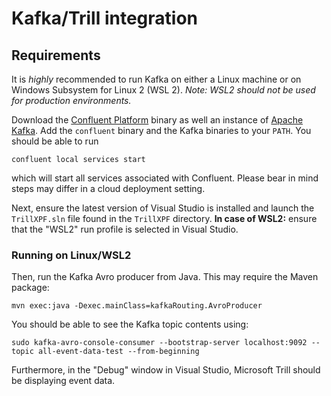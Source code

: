 # Kafka/Trill integration

## Requirements

It is *highly* recommended to run Kafka on either a Linux machine or on Windows Subsystem for Linux 2 (WSL 2). *Note: WSL2 should not be used for production environments.*

Download the [Confluent Platform](https://docs.confluent.io/confluent-cli/current/install.html) binary as well an instance of [Apache Kafka](https://kafka.apache.org/downloads). Add the `confluent` binary and the Kafka binaries to your `PATH`. You should be able to run

    confluent local services start

which will start all services associated with Confluent. Please bear in mind steps may differ in a cloud deployment setting.

Next, ensure the latest version of Visual Studio is installed and launch the `TrillXPF.sln` file found in the `TrillXPF` directory. **In case of WSL2:** ensure that the "WSL2" run profile is selected in Visual Studio.

### Running on Linux/WSL2

Then, run the Kafka Avro producer from Java. This may require the Maven package:

    mvn exec:java -Dexec.mainClass=kafkaRouting.AvroProducer

You should be able to see the Kafka topic contents using:

    sudo kafka-avro-console-consumer --bootstrap-server localhost:9092 --topic all-event-data-test --from-beginning

Furthermore, in the "Debug" window in Visual Studio, Microsoft Trill should be displaying event data.
